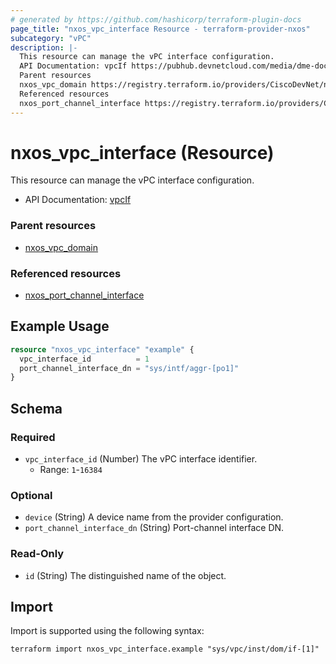 ```yaml
---
# generated by https://github.com/hashicorp/terraform-plugin-docs
page_title: "nxos_vpc_interface Resource - terraform-provider-nxos"
subcategory: "vPC"
description: |-
  This resource can manage the vPC interface configuration.
  API Documentation: vpcIf https://pubhub.devnetcloud.com/media/dme-docs-10-2-2/docs/System/vpc:If/
  Parent resources
  nxos_vpc_domain https://registry.terraform.io/providers/CiscoDevNet/nxos/latest/docs/resources/vpc_domain
  Referenced resources
  nxos_port_channel_interface https://registry.terraform.io/providers/CiscoDevNet/nxos/latest/docs/resources/port_channel_interface
---
```


# nxos_vpc_interface (Resource)

This resource can manage the vPC interface configuration.

- API Documentation: [vpcIf](https://pubhub.devnetcloud.com/media/dme-docs-10-2-2/docs/System/vpc:If/)

### Parent resources

- [nxos_vpc_domain](https://registry.terraform.io/providers/CiscoDevNet/nxos/latest/docs/resources/vpc_domain)

### Referenced resources

- [nxos_port_channel_interface](https://registry.terraform.io/providers/CiscoDevNet/nxos/latest/docs/resources/port_channel_interface)

## Example Usage

```terraform
resource "nxos_vpc_interface" "example" {
  vpc_interface_id          = 1
  port_channel_interface_dn = "sys/intf/aggr-[po1]"
}
```

<!-- schema generated by tfplugindocs -->
## Schema

### Required

- `vpc_interface_id` (Number) The vPC interface identifier.
  - Range: `1`-`16384`

### Optional

- `device` (String) A device name from the provider configuration.
- `port_channel_interface_dn` (String) Port-channel interface DN.

### Read-Only

- `id` (String) The distinguished name of the object.

## Import

Import is supported using the following syntax:

```shell
terraform import nxos_vpc_interface.example "sys/vpc/inst/dom/if-[1]"
```
